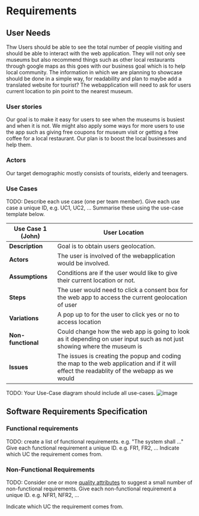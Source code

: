 # Requirements

## User Needs
Thw Users should be able to see the total number of people visiting and should be able to interact with the web application.
They will not only see museums but also recommend things such as other local restaurants through google maps as this goes with our business goal which is to help local community. The information in which we are planning to showcase should be done in a simple way, for readability and plan to maybe add a translated website for tourist?
The webapplication will need to ask for users current location to pin point to the nearest museum.

### User stories
Our goal is to make it easy for users to see when the museums is busiest and when it is not. We might also apply some ways for more users to use the app such as giving free coupons for museum visit or getting a free coffee for a local restaurant. Our plan is to boost the local businesses and help them. 

### Actors
Our target demographic mostly consists of tourists, elderly and teenagers. 

### Use Cases
TODO: Describe each use case (one per team member).
    Give each use case a unique ID, e.g. UC1, UC2, ...
    Summarise these using the use-case template below.

| Use Case 1 (John) | User Location | 
| -------------------------------------- | ------------------- |
| **Description** | Goal is to obtain users geolocation. |
| **Actors** | The user is involved of the webapplication would be involved. |
| **Assumptions** | Conditions are if the user would like to give their current location or not. </td></tr>
| **Steps** | The user would need to click a consent box for the web app to access the current geolocation of user |
| **Variations** | A pop up to for the user to click yes or no to access location |
| **Non-functional** | Could change how the web app is going to look as it depending on user input such as not just showing where the museum is |
| **Issues** | The issues is creating the popup and coding the map to the web application and if it will effect the readablity of the webapp as we would |


TODO: Your Use-Case diagram should include all use-cases.
![image](https://user-images.githubusercontent.com/110387603/201328562-351a695f-1833-408e-8e1f-78b637ca5cc2.png)

## Software Requirements Specification
### Functional requirements
TODO: create a list of functional requirements. 
    e.g. "The system shall ..."
    Give each functional requirement a unique ID. e.g. FR1, FR2, ...
    Indicate which UC the requirement comes from.


### Non-Functional Requirements
TODO: Consider one or more [quality attributes](https://en.wikipedia.org/wiki/ISO/IEC_9126) to suggest a small number of non-functional requirements.
Give each non-functional requirement a unique ID. e.g. NFR1, NFR2, ...

Indicate which UC the requirement comes from.
